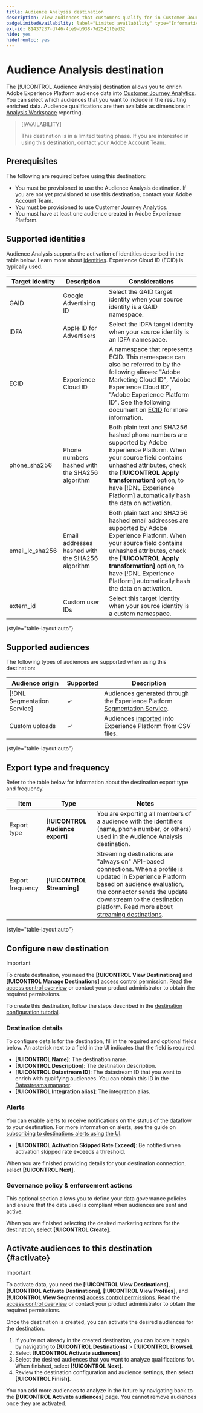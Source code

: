 ```yaml
---
title: Audience Analysis destination
description: View audiences that customers qualify for in Customer Journey Analytics.
badgeLimitedAvailability: label="Limited availability" type="Informative"
exl-id: 81437237-d746-4ce9-b938-7d2541f0ed32
hide: yes
hidefromtoc: yes
---
```

# Audience Analysis destination

The [!UICONTROL Audience Analysis] destination allows you to enrich Adobe Experience Platform audience data into [Customer Journey Analytics](https://experienceleague.adobe.com/docs/analytics-platform/using/cja-overview/cja-overview.html). You can select which audiences that you want to include in the resulting enriched data. Audience qualifications are then available as dimensions in [Analysis Workspace](https://experienceleague.adobe.com/docs/analytics-platform/using/cja-workspace/home.html) reporting.

>[!AVAILABILITY]
>
>This destination is in a limited testing phase. If you are interested in using this destination, contact your Adobe Account Team.

## Prerequisites

The following are required before using this destination:

* You must be provisioned to use the Audience Analysis destination. If you are not yet provisioned to use this destination, contact your Adobe Account Team.
* You must be provisioned to use Customer Journey Analytics.
* You must have at least one audience created in Adobe Experience Platform.

## Supported identities

Audience Analysis supports the activation of identities described in the table below. Learn more about [identities](/help/identity-service/features/namespaces.md). Experience Cloud ID (ECID) is typically used.

|Target Identity|Description|Considerations|
|---|---|---|
|GAID|Google Advertising ID|Select the GAID target identity when your source identity is a GAID namespace.|
|IDFA|Apple ID for Advertisers|Select the IDFA target identity when your source identity is an IDFA namespace.|
|ECID|Experience Cloud ID|A namespace that represents ECID. This namespace can also be referred to by the following aliases: "Adobe Marketing Cloud ID", "Adobe Experience Cloud ID", "Adobe Experience Platform ID". See the following document on [ECID](/help/identity-service/features/ecid.md) for more information.|
|phone_sha256|Phone numbers hashed with the SHA256 algorithm|Both plain text and SHA256 hashed phone numbers are supported by Adobe Experience Platform. When your source field contains unhashed attributes, check the **[!UICONTROL Apply transformation]** option, to have [!DNL Experience Platform] automatically hash the data on activation.|
|email_lc_sha256|Email addresses hashed with the SHA256 algorithm|Both plain text and SHA256 hashed email addresses are supported by Adobe Experience Platform. When your source field contains unhashed attributes, check the **[!UICONTROL Apply transformation]** option, to have [!DNL Experience Platform] automatically hash the data on activation.|
|extern_id|Custom user IDs|Select this target identity when your source identity is a custom namespace.|

{style="table-layout:auto"}

## Supported audiences

The following types of audiences are supported when using this destination:

| Audience origin | Supported | Description | 
|---------|----------|----------|
| [!DNL Segmentation Service] | ✓ | Audiences generated through the Experience Platform [Segmentation Service](../../../segmentation/home.md).|
| Custom uploads | ✓ | Audiences [imported](../../../segmentation/ui/audience-portal.md#import-audience) into Experience Platform from CSV files. |

{style="table-layout:auto"}

## Export type and frequency

Refer to the table below for information about the destination export type and frequency.

| Item | Type | Notes |
---------|----------|---------|
| Export type | **[!UICONTROL Audience export]** | You are exporting all members of a audience with the identifiers (name, phone number, or others) used in the Audience Analysis destination.|
| Export frequency | **[!UICONTROL Streaming]** | Streaming destinations are "always on" API-based connections. When a profile is updated in Experience Platform based on audience evaluation, the connector sends the update downstream to the destination platform. Read more about [streaming destinations](/help/destinations/destination-types.md#streaming-destinations).|

{style="table-layout:auto"}

## Configure new destination

>[!IMPORTANT]
> 
>To create destination, you need the **[!UICONTROL View Destinations]** and **[!UICONTROL Manage Destinations]** [access control permission](/help/access-control/home.md#permissions). Read the [access control overview](/help/access-control/ui/overview.md) or contact your product administrator to obtain the required permissions.

To create this destination, follow the steps described in the [destination configuration tutorial](../../ui/connect-destination.md).

### Destination details

To configure details for the destination, fill in the required and optional fields below. An asterisk next to a field in the UI indicates that the field is required.

* **[!UICONTROL Name]**: The destination name.
* **[!UICONTROL Description]**: The destination description.
* **[!UICONTROL Datastream ID]**: The datastream ID that you want to enrich with qualifying audiences. You can obtain this ID in the [Datastreams manager](/help/datastreams/overview.md).
* **[!UICONTROL Integration alias]**: The integration alias.

### Alerts

You can enable alerts to receive notifications on the status of the dataflow to your destination. For more information on alerts, see the guide on [subscribing to destinations alerts using the UI](../../ui/alerts.md).

* **[!UICONTROL Activation Skipped Rate Exceed]**: Be notified when activation skipped rate exceeds a threshold.

When you are finished providing details for your destination connection, select **[!UICONTROL Next]**.

### Governance policy & enforcement actions

This optional section allows you to define your data governance policies and ensure that the data used is compliant when audiences are sent and active.

When you are finished selecting the desired marketing actions for the destination, select **[!UICONTROL Create]**.

## Activate audiences to this destination {#activate}

>[!IMPORTANT]
> 
>To activate data, you need the **[!UICONTROL View Destinations]**, **[!UICONTROL Activate Destinations]**, **[!UICONTROL View Profiles]**, and **[!UICONTROL View Segments]** [access control permissions](/help/access-control/home.md#permissions). Read the [access control overview](/help/access-control/ui/overview.md) or contact your product administrator to obtain the required permissions.

Once the destination is created, you can activate the desired audiences for the destination.

1. If you're not already in the created destination, you can locate it again by navigating to **[!UICONTROL Destinations]** > **[!UICONTROL Browse]**.
1. Select **[!UICONTROL Activate audiences]**.
1. Select the desired audiences that you want to analyze qualifications for. When finished, select **[!UICONTROL Next]**.
1. Review the destination configuration and audience settings, then select **[!UICONTROL Finish]**.

You can add more audiences to analyze in the future by navigating back to the **[!UICONTROL Activate audiences]** page. You cannot remove audiences once they are activated.
